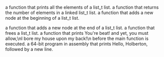 a function that prints all the elements of a list_t list.
a function that returns the number of elements in a linked list_t list.
a function that adds a new node at the beginning of a list_t list.

a function that adds a new node at the end of a list_t list.
a function that frees a list_t list.
a function that prints You're beat! and yet, you must allow,\nI bore my house upon my back!\n before the main function is executed.
a 64-bit program in assembly that prints Hello, Holberton, followed by a new line.

